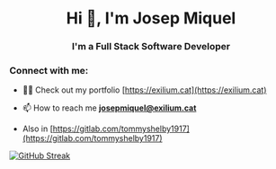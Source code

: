 <h1 align="center">Hi 👋, I'm Josep Miquel</h1>
<h3 align="center">I'm a Full Stack Software Developer</h3>

<h3 align="left">Connect with me:</h3>
<p align="left">
</p>

- 👨‍💻 Check out my portfolio [https://exilium.cat](https://exilium.cat)

- 📫 How to reach me **josepmiquel@exilium.cat**

- Also in [https://gitlab.com/tommyshelby1917](https://gitlab.com/tommyshelby1917)

[![GitHub Streak](https://streak-stats.demolab.com?user=josepmiquel-exilium&theme=highcontrast&exclude_days=Sun%2CSat&excludeDaysLabel=000000)](https://git.io/streak-stats)
